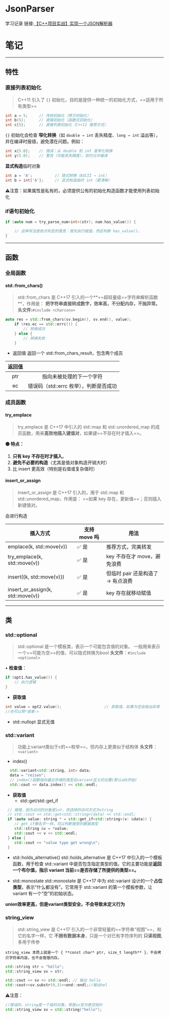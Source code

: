 # JsonParser

学习记录
链接:[【C++项目实战】实现一个JSON解析器](https://www.bilibili.com/video/BV1pa4y1g7v6/?spm_id_from=333.337.search-card.all.click&vd_source=452811d53d64d58829c7c9b100c1115c)

# 笔记

---
## 特性
### 直接列表初始化
> C++11 引入了 `{}` 初始化，目的是提供一种统一的初始化方式，==适用于所有类型==
```cpp
int a = 5;     // 传统初始化（拷贝初始化）
int b(5);      // 直接初始化（函数式初始化）
int c{5};      // 直接列表初始化（C++11 推荐方式）
```

`{}` 初始化会检查 **窄化转换**（如 `double → int` 丢失精度、`long → int` 溢出等），并在编译时报错，避免潜在问题。例如：
```cpp
int x{5.0};    // 错误：从 double 到 int 是窄化转换
int y(5.0);    // 警告（可能丢失精度），但仍允许编译
```

**显式构造**临时对象
```cpp
int a = 'A';          // 隐式转换（ASCII → int）
int b = int{'A'};     // 显式构造临时 int（更清晰）
```

⚠️注意：如果属性是私有的，必须提供公有的初始化构造函数才能使用列表初始化

### if语句初始化
```cpp
if (auto num = try_parse_num<int>(str); num.has_value()) {

    // 这种写法是依次判定的意思：首先执行赋值，然后判断 has_value()。
}
```


---
## 函数

### 全局函数
####  std::from_chars()
> std::from_chars 是 C++17 引入的一个**==超轻量级==字符串解析函数**，作用是：
> **把字符串直接转成数字，效率高，不分配内存，不抛异常。**
> **头文件:**`#include <charconv>`

```cpp
auto res = std::from_chars(sv.begin(), sv.end(), value);
    if (res.ec == std::errc()) {
        // 转换成功
    } else {
        // 转换失败
    }
```
- 返回值
	返回一个 std::from_chars_result，包含两个成员
	
| **返回值** |                          |
| :-----: | :----------------------: |
|   ptr   |       指向未被处理的下一个字符       |
|   ec    | 错误码（std::errc 枚举），判断是否成功 |


### 成员函数
#### try_emplace
> try_emplace 是 C++17 中引入的 std::map 和 std::unordered_map 的成员函数，用来**高效地插入键值对**，如果键==不存在时才插入==。

**🟢 特点：**
1. **只有 key 不存在时才插入**。
2. **避免不必要的构造**（尤其是值对象构造开销大时）
3. 比 insert 更高效（特别是右值或复杂值时）

#### insert_or_assign
> insert_or_assign 是 C++17 引入的，用于 std::map 和 std::unordered_map，作用是：
>==如果 key 存在，更新值==；否则插入新键值对。

  会进行构造
  
| **插入方式**                     | **支持 move 吗** | **用法**                |
| ---------------------------- | ------------- | --------------------- |
| emplace(k, std::move(v))     | ✅ 是           | 推荐方式，完美转发             |
| try_emplace(k, std::move(v)) | ✅ 是           | key 不存在才 move，避免浪费    |
| insert({k, std::move(v)})    | ✅ 是           | 但临时 pair 还是构造了 → 有点浪费 |
|insert_or_assign(k, std::move(v))|✅ 是|key 存在就移动赋值|


---

## 类
### std::optional
> std::optional 是一个模板类，表示一个可能包含值的对象。
> 一般用来表示一个==可能为空==的值，可以隐式转换为bool
   **头文件**：`#include <optional>`


• **检查值**：
```cpp
if (opt1.has_value()) {
    // 执行逻辑
}
```
- **获取值**
```cpp
int value = opt2.value();                   // 获取值，如果为空会抛出异常
//也可以用*或者->
```

- std::nullopt
	显式无值

### std::variant
> 功能上variant类似于c的==枚举==，但内存上更类似于结构体
   **头文件**：`<variant>`

- index()
```cpp
  std::variant<std::string, int> data;
  data = "reisen";
  // index()函数指向最近存储的类型在variant定义的位置(默认从0开始)
  std::cout << data.index() << std::endl;
```
- **获取值**
	- std::get/std::get_if
```cpp
 // 报错，因为访问的对象是int，而选择的访问方式为string
 // std::cout << std::get<std::string>(data) << std::endl;
 if (auto value: string * = std::get_if<std::string>(v: &data)) {
	// get_if像名字一样，可以判断接受的数据类型
	std::string &v = *value;
	std::cout << v << std::endl;
 } else {
	std::cout << "value type get wrong\n";
 }
```

- std::holds_alternative()
	 std::holds_alternative 是 C++17 中引入的一个模板函数，用于检查 std::variant 中是否包含指定类型的值。它的主要功能是**返回一个布尔值，指示 variant 当前==是否存储了所提供的类型==。**

- std::monostate
	std::monostate 是 C++17 中为 std::variant 设计的一个**占位类型**，表示“什么都没有”。它常用于 std::variant 的第一个模板参数，让 variant 有一个“空”的初始状态。


**union效率更高，但是variant类型安全，不会导致未定义行为**

### string_view
> std::string_view 是 C++17 引入的一个非常轻量的==字符串“视图”==，和它的名字一样，它 **不拥有数据本身**，只是一个对已有字符序列的 **只读视图**,多用于传参

`string_view 本质上就是一个 { **const char* ptr, size_t length** }，不会拷贝字符串内容，也不会管理内存。`

```cpp
std::string str = "hello";
std::string_view sv = str;

std::cout << sv << std::endl; // 输出 hello
std::cout<<sv.substr(0,3)<<end::endl;//输出hel

```

⚠️注意：
```cpp
//错误的，string是一个临时对象，导致sv变为悬空指针
std::string_view sv = std::string("hello");
```

